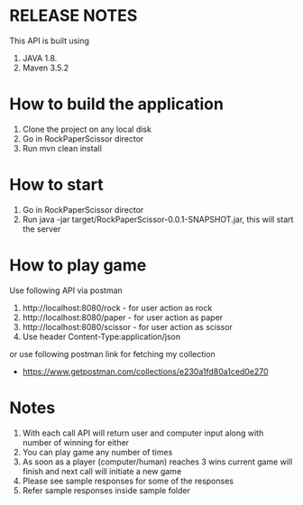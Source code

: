 # RELEASE NOTES
This API is built using
1. JAVA 1.8.
2. Maven 3.5.2

# How to build the application
1. Clone the project on any local disk
2. Go in RockPaperScissor director
3. Run mvn clean install

# How to start 
1. Go in RockPaperScissor director
2. Run java -jar target/RockPaperScissor-0.0.1-SNAPSHOT.jar, this will start the server

# How to play game
Use following API via postman
1. http://localhost:8080/rock - for user action as rock
2. http://localhost:8080/paper - for user action as paper
3. http://localhost:8080/scissor - for user action as scissor
4. Use header Content-Type:application/json

or use following postman link for fetching my collection
- https://www.getpostman.com/collections/e230a1fd80a1ced0e270

# Notes
1. With each call API will return user and computer input along with number of winning for either
2. You can play game any number of times
3. As soon as a player (computer/human) reaches 3 wins current game will finish and next call will initiate a new game
4. Please see sample responses for some of the responses
5. Refer sample responses inside sample folder